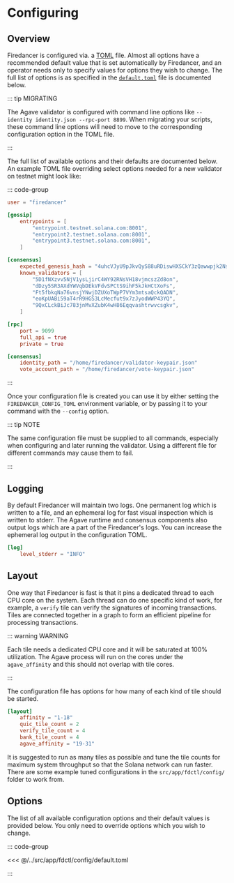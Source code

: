 # Configuring

## Overview
Firedancer is configured via. a [TOML](https://toml.io/en/) file. Almost
all options have a recommended default value that is set automatically
by Firedancer, and an operator needs only to specify values for options
they wish to change. The full list of options is as specified in the
[`default.toml`](https://github.com/firedancer-io/firedancer/blob/main/src/app/fdctl/config/default.toml)
file is documented below.

::: tip MIGRATING

The Agave validator is configured with command line options like
`--identity identity.json --rpc-port 8899`. When migrating your scripts,
these command line options will need to move to the corresponding
configuration option in the TOML file.

:::

The full list of available options and their defaults are documented
below. An example TOML file overriding select options needed for a new
validator on testnet might look like:

::: code-group

```toml [testnet.toml]
user = "firedancer"

[gossip]
    entrypoints = [
        "entrypoint.testnet.solana.com:8001",
        "entrypoint2.testnet.solana.com:8001",
        "entrypoint3.testnet.solana.com:8001",
    ]

[consensus]
    expected_genesis_hash = "4uhcVJyU9pJkvQyS88uRDiswHXSCkY3zQawwpjk2NsNY"
    known_validators = [
        "5D1fNXzvv5NjV1ysLjirC4WY92RNsVH18vjmcszZd8on", 
        "dDzy5SR3AXdYWVqbDEkVFdvSPCtS9ihF5kJkHCtXoFs",
        "Ft5fbkqNa76vnsjYNwjDZUXoTWpP7VYm3mtsaQckQADN",
        "eoKpUABi59aT4rR9HGS3LcMecfut9x7zJyodWWP43YQ",
        "9QxCLckBiJc783jnMvXZubK4wH86Eqqvashtrwvcsgkv",
    ]

[rpc]
    port = 9099
    full_api = true
    private = true

[consensus]
    identity_path = "/home/firedancer/validator-keypair.json"
    vote_account_path = "/home/firedancer/vote-keypair.json"
```

:::

Once your configuration file is created you can use it by either
setting the `FIREDANCER_CONFIG_TOML` environment variable, or by
passing it to your command with the `--config` option.

::: tip NOTE

The same configuration file must be supplied to all commands, especially
when configuring and later running the validator. Using a different file
for different commands may cause them to fail.

:::

## Logging
By default Firedancer will maintain two logs. One permanent log which is
written to a file, and an ephemeral log for fast visual inspection which
is written to stderr. The Agave runtime and consensus components also
output logs which are a part of the Firedancer's logs. You can increase
the ephemeral log output in the configuration TOML.

```toml
[log]
    level_stderr = "INFO"
```

## Layout
One way that Firedancer is fast is that it pins a dedicated thread to
each CPU core on the system. Each thread can do one specific kind of
work, for example, a `verify` tile can verify the signatures of incoming
transactions. Tiles are connected together in a graph to form an
efficient pipeline for processing transactions.

::: warning WARNING

Each tile needs a dedicated CPU core and it will be saturated at 100%
utilization. The Agave process will run on the cores under the
`agave_affinity` and this should not overlap with tile cores. 

:::

The configuration file has options for how many of each kind of tile
should be started.


```toml
[layout]
    affinity = "1-18"
    quic_tile_count = 2
    verify_tile_count = 4
    bank_tile_count = 4
    agave_affinity = "19-31"
```

It is suggested to run as many tiles as possible and tune the tile
counts for maximum system throughput so that the Solana network can run
faster.  There are some example tuned configurations in the
`src/app/fdctl/config/` folder to work from.

## Options
The list of all available configuration options and their default values
is provided below. You only need to override options which you wish to
change.

::: code-group

<<< @/../src/app/fdctl/config/default.toml

:::
